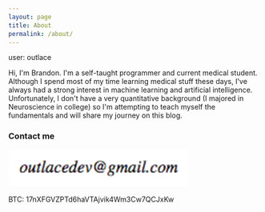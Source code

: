 ```yaml
---
layout: page
title: About
permalink: /about/
---
```


user: outlace

Hi, I'm Brandon. I'm a self-taught programmer and current medical student.
Although I spend most of my time learning medical stuff these days, I've always had a
strong interest in machine learning and artificial intelligence. Unfortunately,
I don't have a very quantitative background (I majored in Neuroscience in college)
so I'm attempting to teach myself the fundamentals and will share my journey on this blog.

### Contact me

<img src="/images/emailaddr.svg" />

BTC: 17nXFGVZPTd6haVTAjvik4Wm3Cw7QCJxKw
